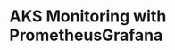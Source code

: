 # AKS Monitoring with PrometheusGrafana                                                                                               
